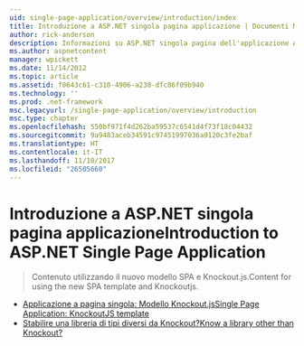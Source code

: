 ```yaml
---
uid: single-page-application/overview/introduction/index
title: Introduzione a ASP.NET singola pagina applicazione | Documenti Microsoft
author: rick-anderson
description: Informazioni su ASP.NET singola pagina dell'applicazione ASP.NET singola pagina applicazione (SPA) consente di compilare applicazioni che includono significativo sul lato client interacti...
ms.author: aspnetcontent
manager: wpickett
ms.date: 11/14/2012
ms.topic: article
ms.assetid: f0643c61-c310-4906-a238-dfc86f09b940
ms.technology: ''
ms.prod: .net-framework
msc.legacyurl: /single-page-application/overview/introduction
msc.type: chapter
ms.openlocfilehash: 550bf971f4d262ba59537c6541d4f73f18c04432
ms.sourcegitcommit: 9a9483aceb34591c97451997036a9120c3fe2baf
ms.translationtype: HT
ms.contentlocale: it-IT
ms.lasthandoff: 11/10/2017
ms.locfileid: "26505660"
---
```

<a name="introduction-to-aspnet-single-page-application"></a><span data-ttu-id="99bee-103">Introduzione a ASP.NET singola pagina applicazione</span><span class="sxs-lookup"><span data-stu-id="99bee-103">Introduction to ASP.NET Single Page Application</span></span>
====================
> <span data-ttu-id="99bee-104">Contenuto utilizzando il nuovo modello SPA e Knockout.js.</span><span class="sxs-lookup"><span data-stu-id="99bee-104">Content for using the new SPA template and Knockoutjs.</span></span>


- [<span data-ttu-id="99bee-105">Applicazione a pagina singola: Modello Knockout.js</span><span class="sxs-lookup"><span data-stu-id="99bee-105">Single Page Application: KnockoutJS template</span></span>](knockoutjs-template.md)
- [<span data-ttu-id="99bee-106">Stabilire una libreria di tipi diversi da Knockout?</span><span class="sxs-lookup"><span data-stu-id="99bee-106">Know a library other than Knockout?</span></span>](other-libraries.md)
